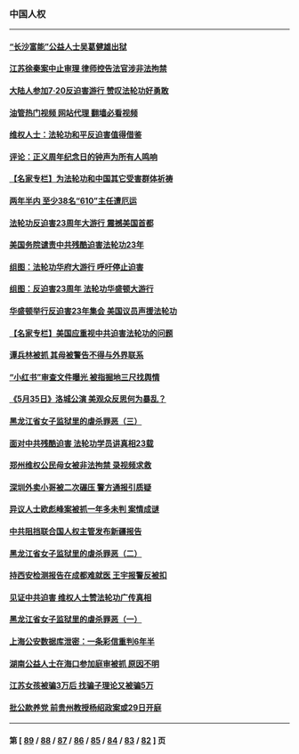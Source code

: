 ### 中国人权
---
#### [“长沙富能”公益人士吴葛健雄出狱](../../pages/ncid278/n13787641.md?07240445) 
#### [江苏徐秦案中止审理 律师控告法官涉非法拘禁](../../pages/ncid278/n13787317.md?07240445) 
#### [大陆人参加7‧20反迫害游行 赞叹法轮功好勇敢](../../pages/ncid278/n13787321.md?07240445) 
#### [油管热门视频 网站代理 翻墙必看视频](http://209.222.30.114:81/youtube.html?07240445)
#### [维权人士：法轮功和平反迫害值得借鉴](../../pages/ncid278/n13787337.md?07240445) 
#### [评论：正义周年纪念日的钟声为所有人鸣响](../../pages/ncid278/n13787109.md?07240445) 
#### [【名家专栏】为法轮功和中国其它受害群体祈祷](../../pages/ncid278/n13787107.md?07240445) 
#### [两年半内 至少38名“610”主任遭厄运](../../pages/ncid278/n13773294.md?07240445) 
#### [法轮功反迫害23周年大游行 震撼美国首都](../../pages/ncid278/n13786701.md?07240445) 
#### [美国务院谴责中共残酷迫害法轮功23年](../../pages/ncid278/n13786585.md?07240445) 
#### [组图：法轮功华府大游行 呼吁停止迫害](../../pages/ncid278/n13786519.md?07240445) 
#### [组图：反迫害23周年 法轮功华盛顿大游行](../../pages/ncid278/n13786433.md?07240445) 
#### [华盛顿举行反迫害23年集会 美国议员声援法轮功](../../pages/ncid278/n13786399.md?07240445) 
#### [【名家专栏】美国应重视中共迫害法轮功的问题](../../pages/ncid278/n13785713.md?07240445) 
#### [谭兵林被抓 其母被警告不得与外界联系](../../pages/ncid278/n13785964.md?07240445) 
#### [“小红书”审查文件曝光 被指掘地三尺找舆情](../../pages/ncid278/n13785746.md?07240445) 
#### [《5月35日》洛城公演 美观众反思何为暴乱？](../../pages/ncid278/n13785743.md?07240445) 
#### [黑龙江省女子监狱里的虐杀罪恶（三）](../../pages/ncid278/n13784732.md?07240445) 
#### [面对中共残酷迫害 法轮功学员讲真相23载](../../pages/ncid278/n13785367.md?07240445) 
#### [郑州维权公民母女被非法拘禁 录视频求救](../../pages/ncid278/n13785440.md?07240445) 
#### [深圳外卖小哥被二次碾压 警方通报引质疑](../../pages/ncid278/n13785234.md?07240445) 
#### [异议人士欧彪峰案被抓一年多未判 案情成谜](../../pages/ncid278/n13785054.md?07240445) 
#### [中共阻挡联合国人权主管发布新疆报告](../../pages/ncid278/n13784940.md?07240445) 
#### [黑龙江省女子监狱里的虐杀罪恶（二）](../../pages/ncid278/n13783691.md?07240445) 
#### [持西安检测报告在成都难就医 王宇报警反被扣](../../pages/ncid278/n13784058.md?07240445) 
#### [见证中共迫害 维权人士赞法轮功广传真相](../../pages/ncid278/n13783984.md?07240445) 
#### [黑龙江省女子监狱里的虐杀罪恶（一）](../../pages/ncid278/n13780871.md?07240445) 
#### [上海公安数据库泄密：一条彩信重判6年半](../../pages/ncid278/n13781753.md?07240445) 
#### [湖南公益人士在海口参加庭审被抓 原因不明](../../pages/ncid278/n13783643.md?07240445) 
#### [江苏女孩被骗3万后 找骗子理论又被骗5万](../../pages/ncid278/n13783623.md?07240445) 
#### [批公款养党 前贵州教授杨绍政案或29日开庭](../../pages/ncid278/n13782827.md?07240445) 

---
#### 第 [ [89](./89.md?07240445) / [88](./88.md?07240445) / [87](./87.md?07240445) / [86](./86.md?07240445) / [85](./85.md?07240445) / [84](./84.md?07240445) / [83](./83.md?07240445) / [82](./82.md?07240445) ] 页
